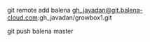 git remote add balena gh_javadan@git.balena-cloud.com:gh_javadan/growbox1.git


git push balena master
